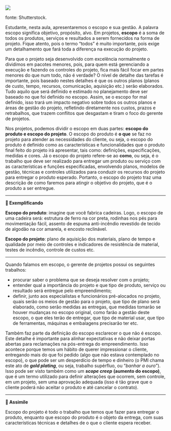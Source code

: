 [![](https://ampli-images.s3.amazonaws.com/production/17a087eb-c2a9-4c42-a304-8ae5440f9ef0/original)](https://ampli-images.s3.amazonaws.com/production/17a087eb-c2a9-4c42-a304-8ae5440f9ef0/original)

fonte: Shutterstock.

Estudante, nesta aula, apresentaremos o escopo e sua gestão. A palavra escopo significa objetivo, propósito, alvo. Em projetos, **escopo** é a soma de todos os produtos, serviços e resultados a serem fornecidos na forma de projeto. Fique atento, pois o termo “todos” é muito importante, pois exige um detalhamento que fará toda a diferença na execução do projeto.

Para que o projeto seja desenvolvido com excelência normalmente o dividimos em pacotes menores, pois, para quem está gerenciando a execução e fazendo os controles do projeto, fica mais fácil focar em partes menores do que num todo, não é verdade? O nível de detalhe das tarefas é importante, pois baseado nestes detalhes é que os outros planos (planos de custo, tempo, recursos, comunicação, aquisição etc.) serão elaborados. Tudo aquilo que será definido e estimado no planejamento deve ser baseado no que foi definido no escopo. Assim, se o escopo for mal definido, isso trará um impacto negativo sobre todos os outros planos e áreas de gestão do projeto, refletindo diretamente nos custos, prazos e retrabalhos, que trazem conflitos que desgastam e tiram o foco do gerente de projetos.

Nos projetos, podemos dividir o escopo em duas partes: **escopo do produto e escopo do projeto**. O escopo do produto é **o que** se faz no projeto para atender as necessidades do cliente, ou seja, o escopo do produto é definido como as características e funcionalidades que o produto final feito do projeto irá apresentar, tais como: definições, especificações, medidas e cores. Já o escopo do projeto refere-se ao **como**, ou seja, é o trabalho que deve ser realizado para entregar um produto ou serviço com as características e funções especificadas, envolvendo planos, modelos de gestão, técnicas e controles utilizados para conduzir os recursos do projeto para entregar o produto esperado. Portanto, o escopo do projeto traz uma descrição de como faremos para atingir o objetivo do projeto, que é o produto a ser entregue.

______

**📝 Exemplificando**

**Escopo do produto**: imagine que você fabrica cadeiras. Logo, o escopo de uma cadeira será: estrutura de ferro na cor preta, rodinhas nos pés para movimentação fácil, assento de espuma anti-incêndio revestido de tecido de algodão na cor amarela, e encosto reclinável.

**Escopo do projeto**: plano de aquisição dos materiais, plano de tempo e qualidade por meio de controles e indicadores de resistência de material, testes de incêndio, controle de custos etc.

______

Quando falamos em escopo, o gerente de projetos possui os seguintes trabalhos:

- procurar saber o problema que se deseja resolver com o projeto;
- entender qual a importância do projeto e que tipo de produto, serviço ou resultado será entregue pelo empreendimento;
- definir, junto aos especialistas e funcionários pré-alocados no projeto, quais serão os meios de gestão para o projeto, que tipo de plano será elaborado, como serão medidas as entregas, que medidas tomarão se houver mudanças no escopo original, como farão a gestão deste escopo, o que eles terão de entregar, que tipo de material usar, que tipo de ferramentas, máquinas e embalagens precisarão ter etc.

Também faz parte da definição do escopo esclarecer o que não é escopo. Este detalhe é importante para alinhar expectativas e não deixar portas abertas para reclamações na pós-entrega do empreendimento. Isso acontece porque temos um hábito de querer impressionar o cliente, entregando mais do que foi pedido (algo que não estava contemplado no escopo), o que pode ser um desperdício de tempo e dinheiro (o PMI chama este ato de _**gold plating**_, ou seja, trabalho supérfluo, ou “_banhar a ouro_”). Isso pode ser visto também como um _**scope creep**_ **(aumento do escopo)**, que é um termo utilizado para definir alterações que ocorrem, sem controle, em um projeto, sem uma aprovação adequada (isso é tão grave que o cliente poderá não aceitar o produto e até cancelar o contrato).

______

**🔁 Assimile**

Escopo do projeto é todo o trabalho que temos que fazer para entregar o produto, enquanto que escopo do produto é o objeto da entrega, com suas características técnicas e detalhes de o que o cliente espera receber.